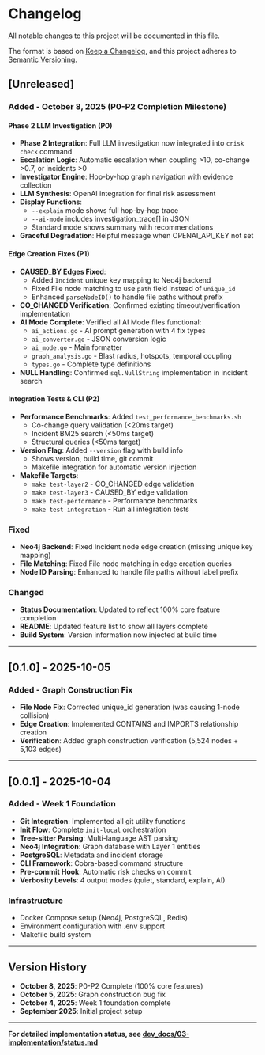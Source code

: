 # Changelog

All notable changes to this project will be documented in this file.

The format is based on [Keep a Changelog](https://keepachangelog.com/en/1.0.0/),
and this project adheres to [Semantic Versioning](https://semver.org/spec/v2.0.0.html).

## [Unreleased]

### Added - October 8, 2025 (P0-P2 Completion Milestone)

#### Phase 2 LLM Investigation (P0)
- **Phase 2 Integration**: Full LLM investigation now integrated into `crisk check` command
- **Escalation Logic**: Automatic escalation when coupling >10, co-change >0.7, or incidents >0
- **Investigator Engine**: Hop-by-hop graph navigation with evidence collection
- **LLM Synthesis**: OpenAI integration for final risk assessment
- **Display Functions**: 
  - `--explain` mode shows full hop-by-hop trace
  - `--ai-mode` includes investigation_trace[] in JSON
  - Standard mode shows summary with recommendations
- **Graceful Degradation**: Helpful message when OPENAI_API_KEY not set

#### Edge Creation Fixes (P1)
- **CAUSED_BY Edges Fixed**: 
  - Added `Incident` unique key mapping to Neo4j backend
  - Fixed File node matching to use `path` field instead of `unique_id`
  - Enhanced `parseNodeID()` to handle file paths without prefix
- **CO_CHANGED Verification**: Confirmed existing timeout/verification implementation
- **AI Mode Complete**: Verified all AI Mode files functional:
  - `ai_actions.go` - AI prompt generation with 4 fix types
  - `ai_converter.go` - JSON conversion logic
  - `ai_mode.go` - Main formatter
  - `graph_analysis.go` - Blast radius, hotspots, temporal coupling
  - `types.go` - Complete type definitions
- **NULL Handling**: Confirmed `sql.NullString` implementation in incident search

#### Integration Tests & CLI (P2)
- **Performance Benchmarks**: Added `test_performance_benchmarks.sh`
  - Co-change query validation (<20ms target)
  - Incident BM25 search (<50ms target)
  - Structural queries (<50ms target)
- **Version Flag**: Added `--version` flag with build info
  - Shows version, build time, git commit
  - Makefile integration for automatic version injection
- **Makefile Targets**: 
  - `make test-layer2` - CO_CHANGED edge validation
  - `make test-layer3` - CAUSED_BY edge validation
  - `make test-performance` - Performance benchmarks
  - `make test-integration` - Run all integration tests

### Fixed
- **Neo4j Backend**: Fixed Incident node edge creation (missing unique key mapping)
- **File Matching**: Fixed File node matching in edge creation queries
- **Node ID Parsing**: Enhanced to handle file paths without label prefix

### Changed
- **Status Documentation**: Updated to reflect 100% core feature completion
- **README**: Updated feature list to show all layers complete
- **Build System**: Version information now injected at build time

---

## [0.1.0] - 2025-10-05

### Added - Graph Construction Fix
- **File Node Fix**: Corrected unique_id generation (was causing 1-node collision)
- **Edge Creation**: Implemented CONTAINS and IMPORTS relationship creation
- **Verification**: Added graph construction verification (5,524 nodes + 5,103 edges)

---

## [0.0.1] - 2025-10-04

### Added - Week 1 Foundation
- **Git Integration**: Implemented all git utility functions
- **Init Flow**: Complete `init-local` orchestration
- **Tree-sitter Parsing**: Multi-language AST parsing
- **Neo4j Integration**: Graph database with Layer 1 entities
- **PostgreSQL**: Metadata and incident storage
- **CLI Framework**: Cobra-based command structure
- **Pre-commit Hook**: Automatic risk checks on commit
- **Verbosity Levels**: 4 output modes (quiet, standard, explain, AI)

### Infrastructure
- Docker Compose setup (Neo4j, PostgreSQL, Redis)
- Environment configuration with .env support
- Makefile build system

---

## Version History

- **October 8, 2025**: P0-P2 Complete (100% core features)
- **October 5, 2025**: Graph construction bug fix
- **October 4, 2025**: Week 1 foundation complete
- **September 2025**: Initial project setup

---

**For detailed implementation status, see [dev_docs/03-implementation/status.md](dev_docs/03-implementation/status.md)**
